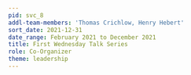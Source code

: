 ```yaml
---
pid: svc_8
addl-team-members: 'Thomas Crichlow, Henry Hebert'
sort_date: 2021-12-31
date_range: February 2021 to December 2021
title: First Wednesday Talk Series
role: Co-Organizer
theme: leadership
---
```


